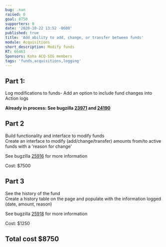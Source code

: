 ```yaml
---
bug: .nan
raised: 0
goal: 8750
supporters: 0
date: '2020-10-22 13:52 -0600'
published: true
title: 'Add ability to add, change, or transfer between funds'
module: Acquisitions
short_description: Modify funds
RT: 66463
Sponsors: Koha ACQ-SIG members
tags: 'funds,acquisitions,logging'
---
```

## Part 1:
Log modifications to funds- Add an option to include fund changes into Action logs 

**Already in process:  See bugzilla [23971](https://bugs.koha-community.org/bugzilla3/show_bug.cgi?id=23971) and [24190](https://bugs.koha-community.org/bugzilla3/show_bug.cgi?id=24190)**


## Part 2
Build functionality and interface to modify funds  
Create an interface to modify (add/change/transfer) amounts from/to active funds with a 'reason for change'

See bugzilla [25916](https://bugs.koha-community.org/bugzilla3/show_bug.cgi?id=25916) for more information

Cost: $7500


## Part 3
See the history of the fund  
Create a history table on the page and populate with the information logged (date, amount, reason)

See bugzilla [25918](https://bugs.koha-community.org/bugzilla3/show_bug.cgi?id=25918) for more information

Cost: $1250
 
 
 
## **Total cost $8750**
